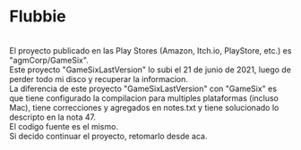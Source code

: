 # Flubbie
<br>El proyecto publicado en las Play Stores (Amazon, Itch.io, PlayStore, etc.) es "agmCorp/GameSix".
<br>Este proyecto "GameSixLastVersion" lo subi el 21 de junio de 2021, luego de perder todo mi disco y recuperar la informacion.
<br>La diferencia de este proyecto "GameSixLastVersion" con "GameSix" es que tiene configurado la compilacion para multiples plataformas (incluso Mac), tiene correcciones y agregados en notes.txt y tiene solucionado lo descripto en la nota 47.
<br>El codigo fuente es el mismo.
<br>Si decido continuar el proyecto, retomarlo desde aca.
